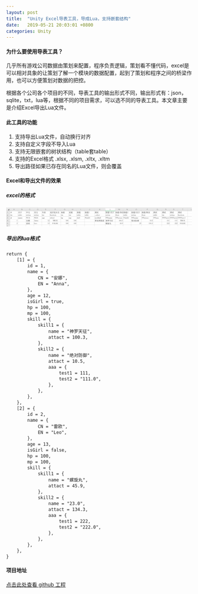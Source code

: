 ```yaml
---
layout: post
title:  "Unity Excel导表工具，导成Lua，支持嵌套结构"
date:   2019-05-21 20:03:01 +0800
categories: Unity
---
```


#### 为什么要使用导表工具？
几乎所有游戏公司数据由策划来配置，程序负责逻辑，策划看不懂代码，excel是可以相对具象的让策划了解一个模块的数据配置，起到了策划和程序之间的桥梁作用，也可以方便策划对数据的把控。

根据各个公司各个项目的不同，导表工具的输出形式不同，输出形式有：json，sqlite，txt，lua等，根据不同的项目需求，可以选不同的导表工具。本文章主要是介绍Excel导出Lua文件。

#### 此工具的功能
1. 支持导出Lua文件，自动换行对齐
2. 支持自定义字段不导入Lua
3. 支持无限嵌套的树状结构（table套table）
4. 支持的Excel格式 .xlsx, .xlsm, .xltx, .xltm
5. 导出路径如果已存在同名的Lua文件，则会覆盖

#### Excel和导出文件的效果
##### excel的格式
![在这里插入图片描述](/styles/images/excel2lua/excel2lua.png)

##### 导出的lua格式
```
return {
    [1] = {
        id = 1,
        name = {
            CN = "安娜",
            EN = "Anna",
        },
        age = 12,
        isGirl = true,
        hp = 100,
        mp = 100,
        skill = {
            skill1 = {
                name = "神罗天征",
                attact = 100.3,
            },
            skill2 = {
                name = "绝对防御",
                attact = 10.5,
                aaa = {
                    test1 = 111,
                    test2 = "111.0",
                },
            },
        },
    },
    [2] = {
        id = 2,
        name = {
            CN = "雷欧",
            EN = "Leo",
        },
        age = 13,
        isGirl = false,
        hp = 100,
        mp = 100,
        skill = {
            skill1 = {
                name = "螺旋丸",
                attact = 45.9,
            },
            skill2 = {
                name = "23.0",
                attact = 134.3,
                aaa = {
                    test1 = 222,
                    test2 = "222.0",
                },
            },
        },
    },
}
```

#### 项目地址
[点击此处查看 github 工程](https://github.com/yiyuan1130/tools-excel2lua)


